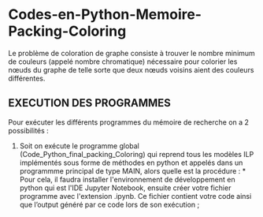 # Codes-en-Python-Memoire-Packing-Coloring
Le problème de coloration de graphe consiste à trouver le nombre minimum de couleurs (appelé nombre chromatique) nécessaire pour colorier les nœuds du graphe de telle sorte que deux nœuds voisins aient des couleurs différentes.

EXECUTION DES PROGRAMMES
-------------------------

Pour exécuter les différents programmes du mémoire de recherche on a 2 possibilités :

1) Soit on exécute le programme global (Code_Python_final_packing_Coloring) qui reprend tous les modèles ILP implémentés sous forme de méthodes en python et appelés dans    un programmme principal de type MAIN, alors quelle est la procédure : 
            * Pour cela, il faudra installer l'environnement de développement en python qui est l'IDE Jupyter Notebook, ensuite créer votre fichier programme 
               avec l'extension .ipynb. Ce fichier contient votre code ainsi que l’output généré par ce code lors de son exécution ;
